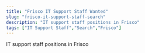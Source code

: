 ```yaml
---
title: "Frisco IT Support Staff Wanted"
slug: "frisco-it-support-staff-search"
description: "IT support staff positions in Frisco"
tags: ["IT Support Staff","Search","Frisco"]
---
```


IT support staff positions in Frisco
